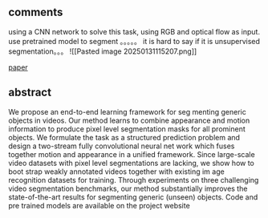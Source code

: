 
## comments
using a CNN network to solve this task, using RGB and optical flow as input.
use pretrained model to segment 。。。。。
it is hard to say if it is unsupervised segmentation。。。
![[Pasted image 20250131115207.png]]

[paper](https://arxiv.org/pdf/1701.05384)
## abstract
We propose an end-to-end learning framework for seg menting generic objects in videos. Our method learns to combine appearance and motion information to produce pixel level segmentation masks for all prominent objects. We formulate the task as a structured prediction problem and design a two-stream fully convolutional neural net work which fuses together motion and appearance in a unified framework. Since large-scale video datasets with pixel level segmentations are lacking, we show how to boot strap weakly annotated videos together with existing im age recognition datasets for training. Through experiments on three challenging video segmentation benchmarks, our method substantially improves the state-of-the-art results for segmenting generic (unseen) objects. Code and pre trained models are available on the project website